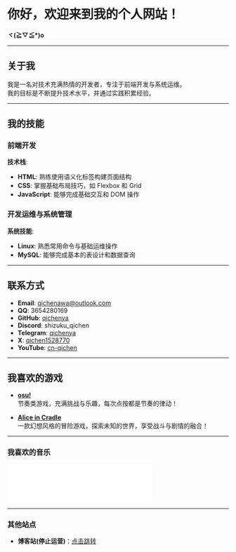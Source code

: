 # **你好，欢迎来到我的个人网站！**  
**ヾ(≧▽≦\*)o**  

---

## **关于我**  
 我是一名对技术充满热情的开发者，专注于前端开发与系统运维。  
 我的目标是不断提升技术水平，并通过实践积累经验。  

---

## **我的技能**  
### **前端开发**  
 **技术栈**:  
- **HTML**: 熟练使用语义化标签构建页面结构  
- **CSS**: 掌握基础布局技巧，如 Flexbox 和 Grid  
- **JavaScript**: 能够完成基础交互和 DOM 操作  

### **开发运维与系统管理**  
 **系统技能**:  
- **Linux**: 熟悉常用命令与基础运维操作  
- **MySQL**: 能够完成基本的表设计和数据查询  

---

## **联系方式**  
-  **Email**: [qichenawa@outlook.com](mailto:qichenawa@outlook.com)  
-  **QQ**: 3654280169  
-  **GitHub**: [qichenya](https://github.com/qichenya)  
-  **Discord**: shizuku_qichen 
-  **Telegram**: [qichenya](https://t.me/qichenya)  
-  **X**: [qichen1528770](https://x.com/qichen1528770)  
-  **YouTube**: [cn-qichen](https://www.youtube.com/@cn-qichen)  

---

##  **我喜欢的游戏**  
- [**osu!**](https://osu.ppy.sh/)  
  节奏类游戏，充满挑战与乐趣，每次点按都是节奏的律动！

- [**Alice in Cradle**](https://aliceincradle.com/)  
  一款幻想风格的冒险游戏，探索未知的世界，享受战斗与剧情的融合！

---
### **我喜欢的音乐**
<iframe frameborder="no" border="0" marginwidth="0" marginheight="0" width=330 height=86 src="//music.163.com/outchain/player?type=2&id=507795306&auto=1&height=66"></iframe>

---
### **其他站点**
- **博客站(停止运营)**：[点击跳转](https://zako.fun) 


